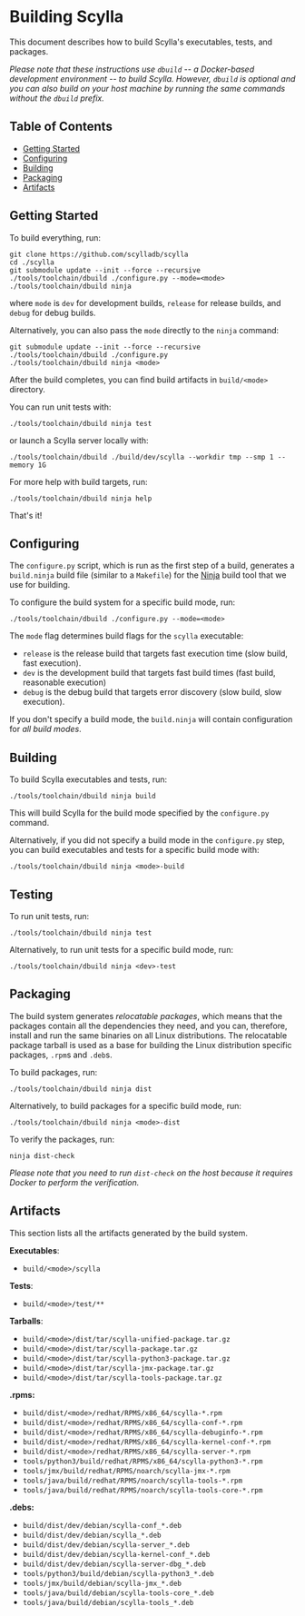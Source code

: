# Building Scylla

This document describes how to build Scylla's executables, tests, and packages.

*Please note that these instructions use `dbuild` -- a Docker-based development environment -- to build Scylla.
However, `dbuild` is optional and you can also build on your host machine by running the same commands without the `dbuild` prefix.*

## Table of Contents

* [Getting Started](#getting-started)
* [Configuring](#configuring)
* [Building](#building)
* [Packaging](#packaging)
* [Artifacts](#artifacts)

## Getting Started

To build everything, run:

```console
git clone https://github.com/scylladb/scylla
cd ./scylla
git submodule update --init --force --recursive
./tools/toolchain/dbuild ./configure.py --mode=<mode>
./tools/toolchain/dbuild ninja
```

where `mode` is `dev` for development builds, `release` for release builds, and `debug` for debug builds.

Alternatively, you can also pass the `mode` directly to the `ninja` command:

```console
git submodule update --init --force --recursive
./tools/toolchain/dbuild ./configure.py
./tools/toolchain/dbuild ninja <mode>
```

After the build completes, you can find build artifacts in `build/<mode>` directory.

You can run unit tests with:

```console
./tools/toolchain/dbuild ninja test
```

or launch a Scylla server locally with:

```console
./tools/toolchain/dbuild ./build/dev/scylla --workdir tmp --smp 1 --memory 1G
```

For more help with build targets, run:

```console
./tools/toolchain/dbuild ninja help
```

That's it!

## Configuring

The `configure.py` script, which is run as the first step of a build, generates a `build.ninja` build file (similar to a `Makefile`) for the [Ninja] build tool that we use for building.

To configure the build system for a specific build mode, run:

```console
./tools/toolchain/dbuild ./configure.py --mode=<mode>
```

The `mode` flag determines build flags for the `scylla` executable:

* `release` is the release build that targets fast execution time (slow build, fast execution).
* `dev` is the development build that targets fast build times (fast build, reasonable execution)
* `debug` is the debug build that targets error discovery (slow build, slow execution).

If you don't specify a build mode, the `build.ninja` will contain configuration for _all build modes_.

[Ninja]: https://ninja.org/

## Building

To build Scylla executables and tests, run:

```console
./tools/toolchain/dbuild ninja build
```

This will build Scylla for the build mode specified by the `configure.py` command.

Alternatively, if you did not specify a build mode in the `configure.py` step, you can build executables and tests for a specific build mode with:

```console
./tools/toolchain/dbuild ninja <mode>-build
```

## Testing

To run unit tests, run:

```console
./tools/toolchain/dbuild ninja test
```

Alternatively, to run unit tests for a specific build mode, run:

```console
./tools/toolchain/dbuild ninja <dev>-test
```

## Packaging

The build system generates _relocatable packages_, which means that the packages contain all the dependencies they need, and you can, therefore, install and run the same binaries on all Linux distributions.
The relocatable package tarball is used as a base for building the Linux distribution specific packages, `.rpm`s and `.deb`s.

To build packages, run:

```console
./tools/toolchain/dbuild ninja dist
```

Alternatively, to build packages for a specific build mode, run:

```console
./tools/toolchain/dbuild ninja <mode>-dist
```

To verify the packages, run:

```console
ninja dist-check
```

*Please note that you need to run `dist-check` on the host because it requires Docker to perform the verification.*

## Artifacts

This section lists all the artifacts generated by the build system.

**Executables**:

* `build/<mode>/scylla`

**Tests**:

* `build/<mode>/test/**`

**Tarballs**:

* `build/<mode>/dist/tar/scylla-unified-package.tar.gz`
* `build/<mode>/dist/tar/scylla-package.tar.gz`
* `build/<mode>/dist/tar/scylla-python3-package.tar.gz`
* `build/<mode>/dist/tar/scylla-jmx-package.tar.gz`
* `build/<mode>/dist/tar/scylla-tools-package.tar.gz`

**.rpms:**

* `build/dist/<mode>/redhat/RPMS/x86_64/scylla-*.rpm`
* `build/dist/<mode>/redhat/RPMS/x86_64/scylla-conf-*.rpm`
* `build/dist/<mode>/redhat/RPMS/x86_64/scylla-debuginfo-*.rpm`
* `build/dist/<mode>/redhat/RPMS/x86_64/scylla-kernel-conf-*.rpm`
* `build/dist/<mode>/redhat/RPMS/x86_64/scylla-server-*.rpm`
* `tools/python3/build/redhat/RPMS/x86_64/scylla-python3-*.rpm`
* `tools/jmx/build/redhat/RPMS/noarch/scylla-jmx-*.rpm`
* `tools/java/build/redhat/RPMS/noarch/scylla-tools-*.rpm`
* `tools/java/build/redhat/RPMS/noarch/scylla-tools-core-*.rpm`

**.debs:**

* `build/dist/dev/debian/scylla-conf_*.deb`
* `build/dist/dev/debian/scylla_*.deb`
* `build/dist/dev/debian/scylla-server_*.deb`
* `build/dist/dev/debian/scylla-kernel-conf_*.deb`
* `build/dist/dev/debian/scylla-server-dbg_*.deb`
* `tools/python3/build/debian/scylla-python3_*.deb`
* `tools/jmx/build/debian/scylla-jmx_*.deb`
* `tools/java/build/debian/scylla-tools-core_*.deb`
* `tools/java/build/debian/scylla-tools_*.deb`
